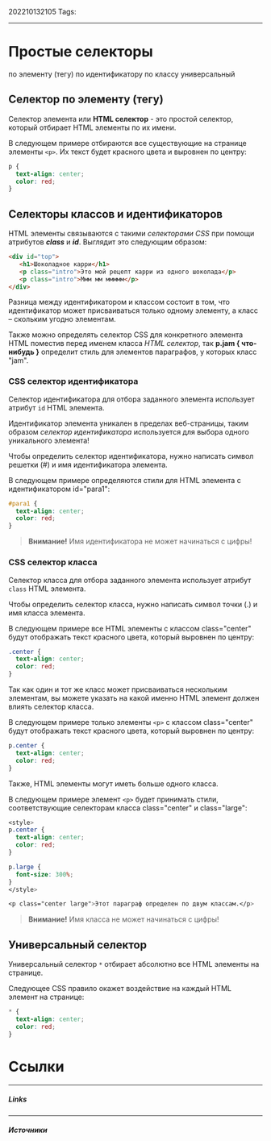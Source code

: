 202210132105
Tags:
___
# Простые селекторы
по элементу (тегу)
по идентификатору
по классу
универсальный

## Селектор по элементу (тегу)

Селектор элемента или **HTML селектор** - это простой селектор, который отбирает HTML элементы по их имени.

В следующем примере отбираются все существующие на странице элементы `<p>`. Их текст будет красного цвета и выровнен по центру:

```css
p {
  text-align: center;
  color: red;
}
```

## Селекторы классов и идентификаторов
HTML элементы связываются с такими _селекторами CSS_ при помощи атрибутов _**class**_ и _**id**_. Выглядит это следующим образом:

```html
<div id="top">
   <h1>Шоколадное карри</h1>
   <p class="intro">Это мой рецепт карри из одного шоколада</p>
   <p class="intro">Ммм мм ммммм</p>
</div>

```

Разница между идентификатором и классом состоит в том, что идентификатор может присваиваться только одному элементу, а класс – скольким угодно элементам.

Также можно определять селектор CSS для конкретного элемента HTML поместив перед именем класса _HTML селектор_, так **p.jam { что-нибудь }** определит стиль для элементов параграфов, у которых класс "jam".

### CSS селектор идентификатора
Селектор идентификатора для отбора заданного элемента использует атрибут `id` HTML элемента.

Идентификатор элемента уникален в пределах веб-страницы, таким образом _селектор идентификатора_ используется для выбора одного уникального элемента!

Чтобы определить селектор идентификатора, нужно написать символ решетки (#) и имя идентификатора элемента.

В следующем примере определяются стили для HTML элемента с идентификатором id="para1":

```css
#para1 {
  text-align: center;
  color: red;
}
```

>**Внимание!** Имя идентификатора не может начинаться с цифры!

### CSS селектор класса
Селектор класса для отбора заданного элемента использует атрибут `class` HTML элемента.

Чтобы определить селектор класса, нужно написать символ точки (.) и имя класса элемента.

В следующем примере все HTML элементы с классом class="center" будут отображать текст красного цвета, который выровнен по центру:

```css
.center {
  text-align: center;
  color: red;
}
```

Так как один и тот же класс может присваиваться нескольким элементам, вы можете указать на какой именно HTML элемент должен влиять селектор класса.

В следующем примере только элементы `<p>` с классом class="center" будут отображать текст красного цвета, который выровнен по центру:

```css
p.center {
  text-align: center;
  color: red;
}
```

Также, HTML элементы могут иметь больше одного класса.

В следующем примере элемент `<p>` будет принимать стили, соответствующие селекторам класса class="center" и class="large":

```css
<style>
p.center {
  text-align: center;
  color: red;
}

p.large {
  font-size: 300%;
}
</style>

<p class="center large">Этот параграф определен по двум классам.</p>
```

>**Внимание!** Имя класса не может начинаться с цифры!


## Универсальный селектор
Универсальный селектор `*` отбирает абсолютно все HTML элементы на странице.

Следующее CSS правило окажет воздействие на каждый HTML элемент на странице:

```css
* {
  text-align: center;
  color: red;
}
```



# Ссылки
___
##### Links


---
##### Источники
